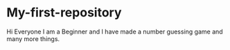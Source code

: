 # My-first-repository
Hi Everyone I am a Beginner and I have made a number guessing game and many more things.

